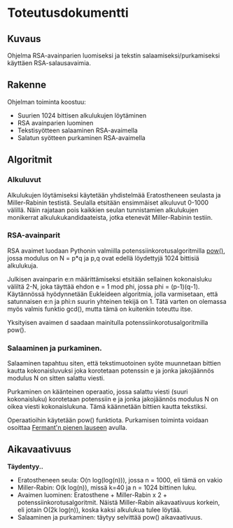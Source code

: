 # Toteutusdokumentti

## Kuvaus
Ohjelma RSA-avainparien luomiseksi ja tekstin salaamiseksi/purkamiseksi käyttäen RSA-salausavaimia.

## Rakenne
Ohjelman toiminta koostuu:
- Suurien 1024 bittisen alkulukujen löytäminen
- RSA avainparien luominen
- Tekstisyötteen salaaminen RSA-avaimella
- Salatun syötteen purkaminen RSA-avaimella

## Algoritmit
### Alkuluvut
Alkulukujen löytämiseksi käytetään yhdistelmää Eratostheneen seulasta ja Miller-Rabinin testistä. Seulalla etsitään ensimmäiset alkuluvut 0-1000 välillä. Näin rajataan pois kaikkien seulan tunnistamien alkulukujen monikerrat alkulukukandidaateista, jotka etenevät Miller-Rabinin testiin.

### RSA-avainparit
RSA avaimet luodaan Pythonin valmiilla potenssiinkorotusalgoritmilla [pow()](https://www.w3schools.com/python/ref_func_pow.asp), jossa modulus on N = p*q ja p,q ovat edellä löydettyjä 1024 bittisiä alkulukuja. 

Julkisen avainparin e:n määrittämiseksi etsitään sellainen kokonaisluku väliltä 2-N, joka täyttää ehdon e = 1 mod phi, jossa phi = (p-1)(q-1). Käytännössä hyödynnetään Eukleideen algoritmia, jolla varmisetaan, että satunnaisen e:n ja phi:n suurin yhteinen tekijä on 1. Tätä varten on olemassa myös valmis funktio gcd(), mutta tämä on kuitenkin toteuttu itse. 

Yksityisen avaimen d saadaan mainitulla potenssiinkorotusalgoritmilla pow().

### Salaaminen ja purkaminen.
Salaaminen tapahtuu siten, että tekstimuotoinen syöte muunnetaan bittien kautta kokonaisluvuksi joka korotetaan potenssin e ja jonka jakojäännös modulus N on sitten salattu viesti.

Purkaminen on käänteinen operaatio, jossa salattu viesti (suuri kokonaisluku) korotetaan potenssiin e ja jonka jakojäännös modulus N on oikea viesti kokonaislukuna. Tämä käännetään bittien kautta tekstiksi.

Operaatioihin käytetään pow() funktiota. Purkamisen toiminta voidaan osoittaa [Fermant'n pienen lauseen](https://fi.wikipedia.org/wiki/Fermat%E2%80%99n_pieni_lause) avulla.

## Aikavaativuus
**Täydentyy..**
- Eratostheneen seula: O(n log(log(n))), jossa n = 1000, eli tämä on vakio
- Miller-Rabin: O(k log(n)), missä k=40 ja n = 1024 bittinen luku.
- Avaimen luominen: Eratosthene + Miller-Rabin x 2 + potenssiinkorotusalgoritmit. Näistä Miller-Rabin aikavaativuus korkein, eli jotain O(2k log(n)), koska kaksi alkulukua tulee löytää.
- Salaaminen ja purkaminen: täytyy selvittää pow() aikavaativuus.
